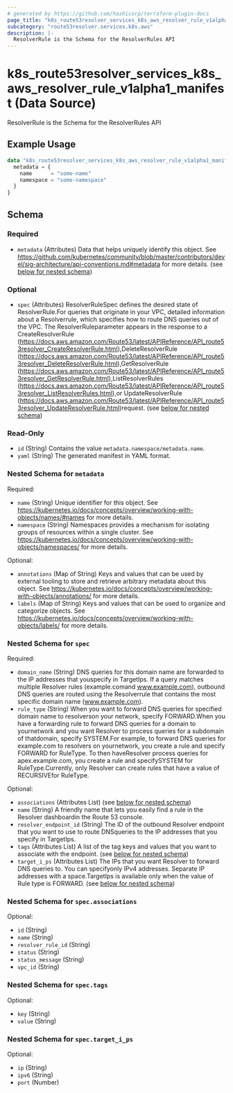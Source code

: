 ```yaml
---
# generated by https://github.com/hashicorp/terraform-plugin-docs
page_title: "k8s_route53resolver_services_k8s_aws_resolver_rule_v1alpha1_manifest Data Source - terraform-provider-k8s"
subcategory: "route53resolver.services.k8s.aws"
description: |-
  ResolverRule is the Schema for the ResolverRules API
---
```


# k8s_route53resolver_services_k8s_aws_resolver_rule_v1alpha1_manifest (Data Source)

ResolverRule is the Schema for the ResolverRules API

## Example Usage

```terraform
data "k8s_route53resolver_services_k8s_aws_resolver_rule_v1alpha1_manifest" "example" {
  metadata = {
    name      = "some-name"
    namespace = "some-namespace"
  }
}
```

<!-- schema generated by tfplugindocs -->
## Schema

### Required

- `metadata` (Attributes) Data that helps uniquely identify this object. See https://github.com/kubernetes/community/blob/master/contributors/devel/sig-architecture/api-conventions.md#metadata for more details. (see [below for nested schema](#nestedatt--metadata))

### Optional

- `spec` (Attributes) ResolverRuleSpec defines the desired state of ResolverRule.For queries that originate in your VPC, detailed information about a Resolverrule, which specifies how to route DNS queries out of the VPC. The ResolverRuleparameter appears in the response to a CreateResolverRule (https://docs.aws.amazon.com/Route53/latest/APIReference/API_route53resolver_CreateResolverRule.html),DeleteResolverRule (https://docs.aws.amazon.com/Route53/latest/APIReference/API_route53resolver_DeleteResolverRule.html),GetResolverRule (https://docs.aws.amazon.com/Route53/latest/APIReference/API_route53resolver_GetResolverRule.html),ListResolverRules (https://docs.aws.amazon.com/Route53/latest/APIReference/API_route53resolver_ListResolverRules.html),or UpdateResolverRule (https://docs.aws.amazon.com/Route53/latest/APIReference/API_route53resolver_UpdateResolverRule.html)request. (see [below for nested schema](#nestedatt--spec))

### Read-Only

- `id` (String) Contains the value `metadata.namespace/metadata.name`.
- `yaml` (String) The generated manifest in YAML format.

<a id="nestedatt--metadata"></a>
### Nested Schema for `metadata`

Required:

- `name` (String) Unique identifier for this object. See https://kubernetes.io/docs/concepts/overview/working-with-objects/names/#names for more details.
- `namespace` (String) Namespaces provides a mechanism for isolating groups of resources within a single cluster. See https://kubernetes.io/docs/concepts/overview/working-with-objects/namespaces/ for more details.

Optional:

- `annotations` (Map of String) Keys and values that can be used by external tooling to store and retrieve arbitrary metadata about this object. See https://kubernetes.io/docs/concepts/overview/working-with-objects/annotations/ for more details.
- `labels` (Map of String) Keys and values that can be used to organize and categorize objects. See https://kubernetes.io/docs/concepts/overview/working-with-objects/labels/ for more details.


<a id="nestedatt--spec"></a>
### Nested Schema for `spec`

Required:

- `domain_name` (String) DNS queries for this domain name are forwarded to the IP addresses that youspecify in TargetIps. If a query matches multiple Resolver rules (example.comand www.example.com), outbound DNS queries are routed using the Resolverrule that contains the most specific domain name (www.example.com).
- `rule_type` (String) When you want to forward DNS queries for specified domain name to resolverson your network, specify FORWARD.When you have a forwarding rule to forward DNS queries for a domain to yournetwork and you want Resolver to process queries for a subdomain of thatdomain, specify SYSTEM.For example, to forward DNS queries for example.com to resolvers on yournetwork, you create a rule and specify FORWARD for RuleType. To then haveResolver process queries for apex.example.com, you create a rule and specifySYSTEM for RuleType.Currently, only Resolver can create rules that have a value of RECURSIVEfor RuleType.

Optional:

- `associations` (Attributes List) (see [below for nested schema](#nestedatt--spec--associations))
- `name` (String) A friendly name that lets you easily find a rule in the Resolver dashboardin the Route 53 console.
- `resolver_endpoint_id` (String) The ID of the outbound Resolver endpoint that you want to use to route DNSqueries to the IP addresses that you specify in TargetIps.
- `tags` (Attributes List) A list of the tag keys and values that you want to associate with the endpoint. (see [below for nested schema](#nestedatt--spec--tags))
- `target_i_ps` (Attributes List) The IPs that you want Resolver to forward DNS queries to. You can specifyonly IPv4 addresses. Separate IP addresses with a space.TargetIps is available only when the value of Rule type is FORWARD. (see [below for nested schema](#nestedatt--spec--target_i_ps))

<a id="nestedatt--spec--associations"></a>
### Nested Schema for `spec.associations`

Optional:

- `id` (String)
- `name` (String)
- `resolver_rule_id` (String)
- `status` (String)
- `status_message` (String)
- `vpc_id` (String)


<a id="nestedatt--spec--tags"></a>
### Nested Schema for `spec.tags`

Optional:

- `key` (String)
- `value` (String)


<a id="nestedatt--spec--target_i_ps"></a>
### Nested Schema for `spec.target_i_ps`

Optional:

- `ip` (String)
- `ipv6` (String)
- `port` (Number)
